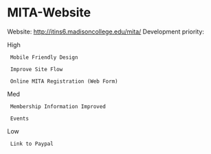 MITA-Website
============
Website: http://itins6.madisoncollege.edu/mita/
Development priority:

  High
  
     Mobile Friendly Design
     
     Improve Site Flow
     
     Online MITA Registration (Web Form)
     
  Med
  
     Membership Information Improved
     
     Events
     
  Low
  
     Link to Paypal

